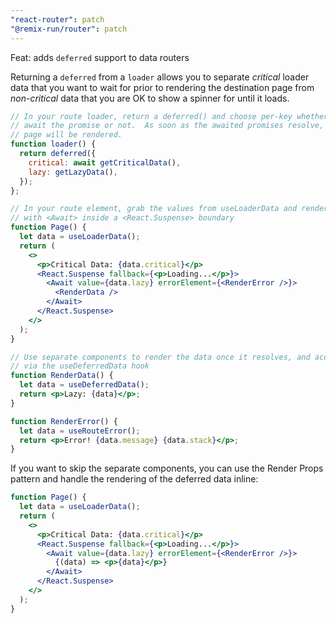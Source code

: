 ```yaml
---
"react-router": patch
"@remix-run/router": patch
---
```


Feat: adds `deferred` support to data routers

Returning a `deferred` from a `loader` allows you to separate _critical_ loader data that you want to wait for prior to rendering the destination page from _non-critical_ data that you are OK to show a spinner for until it loads.

```jsx
// In your route loader, return a deferred() and choose per-key whether to
// await the promise or not.  As soon as the awaited promises resolve, the
// page will be rendered.
function loader() {
  return deferred({
    critical: await getCriticalData(),
    lazy: getLazyData(),
  });
};

// In your route element, grab the values from useLoaderData and render them
// with <Await> inside a <React.Suspense> boundary
function Page() {
  let data = useLoaderData();
  return (
    <>
      <p>Critical Data: {data.critical}</p>
      <React.Suspense fallback={<p>Loading...</p>}>
        <Await value={data.lazy} errorElement={<RenderError />}>
          <RenderData />
        </Await>
      </React.Suspense>
    </>
  );
}

// Use separate components to render the data once it resolves, and access it
// via the useDeferredData hook
function RenderData() {
  let data = useDeferredData();
  return <p>Lazy: {data}</p>;
}

function RenderError() {
  let data = useRouteError();
  return <p>Error! {data.message} {data.stack}</p>;
}
```

If you want to skip the separate components, you can use the Render Props
pattern and handle the rendering of the deferred data inline:

```jsx
function Page() {
  let data = useLoaderData();
  return (
    <>
      <p>Critical Data: {data.critical}</p>
      <React.Suspense fallback={<p>Loading...</p>}>
        <Await value={data.lazy} errorElement={<RenderError />}>
          {(data) => <p>{data}</p>}
        </Await>
      </React.Suspense>
    </>
  );
}
```
